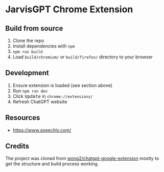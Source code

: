 # JarvisGPT Chrome Extension

## Build from source

1. Clone the repo
2. Install dependencies with `npm`
3. `npm run build`
4. Load `build/chromium/` or `build/firefox/` directory to your browser

## Development  
 
1. Ensure extension is loaded (see section above)
2. Run `npm run dev`
3. Click <kbd>Update</kbd> in `chrome://extensions/`
4. Refresh ChatGPT website

## Resources

- https://www.speechly.com/

## Credits

The project was cloned from [wong2/chatgpt-google-extension](https://github.com/wong2/chatgpt-google-extension) mostly to get the structure and build process working.
